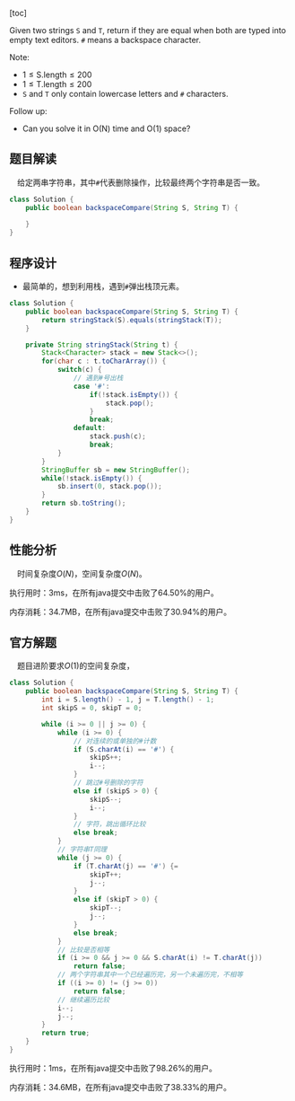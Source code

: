 [toc]

Given two strings `S` and `T`, return if they are equal when both are typed into empty text editors. `#` means a backspace character.

Note:

* $1 \le \text{S.length} \le 200$
* $1 \le \text{T.length} \le 200$
* `S` and `T` only contain lowercase letters and `#` characters.

Follow up:

* Can you solve it in O(N) time and O(1) space?



## 题目解读

&emsp;给定两串字符串，其中`#`代表删除操作，比较最终两个字符串是否一致。

```java
class Solution {
    public boolean backspaceCompare(String S, String T) {
        
    }
}
```

## 程序设计

* 最简单的，想到利用栈，遇到`#`弹出栈顶元素。

```java
class Solution {
    public boolean backspaceCompare(String S, String T) {
        return stringStack(S).equals(stringStack(T));
    }

    private String stringStack(String t) {
        Stack<Character> stack = new Stack<>();
        for(char c : t.toCharArray()) {
            switch(c) {
                // 遇到#号出栈
                case '#':
                    if(!stack.isEmpty()) {
                        stack.pop();
                    }
                    break;
                default:
                    stack.push(c);
                    break;
            }
        }
        StringBuffer sb = new StringBuffer();
        while(!stack.isEmpty()) {
            sb.insert(0, stack.pop());
        }
        return sb.toString();
    }
}
```

## 性能分析

&emsp;时间复杂度$O(N)$，空间复杂度$O(N)$。

执行用时：3ms，在所有java提交中击败了64.50%的用户。

内存消耗：34.7MB，在所有java提交中击败了30.94%的用户。

## 官方解题

&emsp;题目进阶要求$O(1)$的空间复杂度，

```java
class Solution {
    public boolean backspaceCompare(String S, String T) {
        int i = S.length() - 1, j = T.length() - 1;
        int skipS = 0, skipT = 0;

        while (i >= 0 || j >= 0) {
            while (i >= 0) {
                // 对连续的或单独的#计数
                if (S.charAt(i) == '#') {
                    skipS++; 
                    i--;
                }
                // 跳过#号删除的字符
                else if (skipS > 0) {
                    skipS--; 
                    i--;
                }
                // 字符，跳出循环比较
                else break;
            }
            // 字符串T同理
            while (j >= 0) {
                if (T.charAt(j) == '#') {=
                    skipT++;
                    j--;
                }
                else if (skipT > 0) {
                    skipT--; 
                    j--;
                }
                else break;
            }
            // 比较是否相等
            if (i >= 0 && j >= 0 && S.charAt(i) != T.charAt(j))
                return false;
            // 两个字符串其中一个已经遍历完，另一个未遍历完，不相等
            if ((i >= 0) != (j >= 0))
                return false;
            // 继续遍历比较
            i--; 
            j--;
        }
        return true;
    }
}
```

执行用时：1ms，在所有java提交中击败了98.26%的用户。

内存消耗：34.6MB，在所有java提交中击败了38.33%的用户。